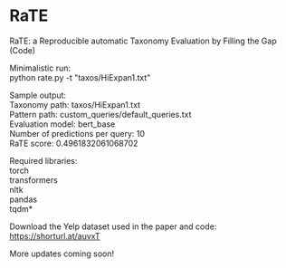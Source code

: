 # RaTE
RaTE: a Reproducible automatic Taxonomy Evaluation by Filling the Gap (Code)

Minimalistic run:  
python rate.py -t "taxos/HiExpan1.txt"

Sample output:  
Taxonomy path: taxos/HiExpan1.txt  
Pattern path: custom_queries/default_queries.txt  
Evaluation model: bert_base  
Number of predictions per query: 10  
RaTE score: 0.4961832061068702


Required libraries:  
torch  
transformers  
nltk  
pandas  
tqdm*  


Download the Yelp dataset used in the paper and code: https://shorturl.at/auvxT

More updates coming soon!

